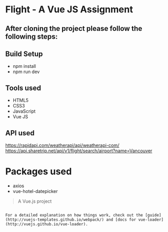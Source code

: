 # Flight - A Vue JS Assignment

## After cloning the project please follow the following steps:

## Build Setup
* npm install
* npm run dev

## Tools used
* HTML5 
* CSS3
* JavaScript
* Vue JS

## API used
https://rapidapi.com/weatherapi/api/weatherapi-com/  https://api.sharetrip.net/api/v1/flight/search/airport?name=Vancouver

# Packages used
* axios
* vue-hotel-datepicker


> A Vue.js project



```

For a detailed explanation on how things work, check out the [guide](http://vuejs-templates.github.io/webpack/) and [docs for vue-loader](http://vuejs.github.io/vue-loader).

